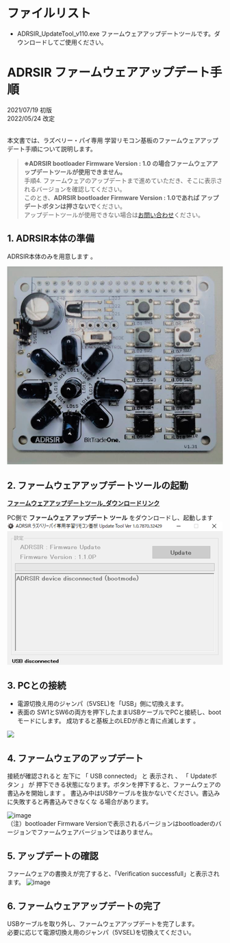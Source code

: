 # ファイルリスト

 - ADRSIR_UpdateTool_v110.exe
 ファームウェアアップデートツールです。ダウンロードしてご使用ください。


# ADRSIR ファームウェアアップデート手順
2021/07/19 初版<BR>
2022/05/24 改定<BR>
<BR>

本文書では、ラズベリー・パイ専用 学習リモコン基板のファームウェアアップデート手順について説明します。  

> <strong>※ADRSIR bootloader Firmware Version : 1.0 の場合ファームウェアアップデートツールが使用できません。</strong>  
> 手順4. ファームウェアのアップデートまで進めていただき、そこに表示されるバージョンを確認してください。  
> このとき、<strong>ADRSIR bootloader Firmware Version : 1.0であれば アップデートボタンは押さないで</strong>ください。  
> アップデートツールが使用できない場合は[お問い合わせ](https://bit-trade-one.co.jp/contactus/)ください。

## 1. ADRSIR本体の準備
ADRSIR本体のみを用意します 。

![](./img/ADRSIR-FWupdate-manual2022-05-24-10-33-13.png)

## 2. ファームウェアアップデートツールの起動
 
 [__ファームウェアアップデートツール_ダウンロードリンク__](https://github.com/bit-trade-one/ADRSIR_RaspberryPi_IR_Leaning_Controller/raw/master/FW_Update_tool/ADRSIR_UpdateTool_v110.exe)  
 
PC側で __ファームウェア アップデート ツール__ をダウンロードし、起動します
![](./img/ADRSIR-FWupdate-manual2022-05-24-10-37-23.png)

## 3. PCとの接続
 - 電源切換え用のジャンパ（5VSEL)を「USB」側に切換えます。
 - 表面の SW1とSW6の両方を押下したままUSBケーブルでPCと接続し、bootモードにします。
成功すると基板上のLEDが赤と青に点滅します 。

![](./img/ADRSIR-FWupdate-manual2022-05-24-11-34-10.png)

## 4. ファームウェアのアップデート
接続が確認されると 左下に 「 USB connected」 と 表示され 、 「 Updateボタン 」 が 押下できる状態になります。ボタンを押下すると、ファームウェアの書込みを開始します 。 書込み中はUSBケーブルを抜かないでください。書込みに失敗すると再書込みできなくな
る場合があります。<BR>

![image](https://user-images.githubusercontent.com/85532743/187592968-0a04a0ef-1400-4423-aab4-816776b49cb8.png)  
（注）bootloader Firmware Versionで表示されるバージョンはbootloaderのバージョンでファームウェアバージョンではありません。

## 5. アップデートの確認
ファームウェアの書換えが完了すると、「Verification successfull」と表示されます。
![image](https://user-images.githubusercontent.com/85532743/187593062-d9d6ca3f-3094-422e-8e38-da2bd325f628.png)


## 6. ファームウェアアップデートの完了
USBケーブルを取り外し、ファームウェアアップデートを完了します。<BR>
必要に応じて電源切換え用のジャンパ（5VSEL)を切換えてください。
